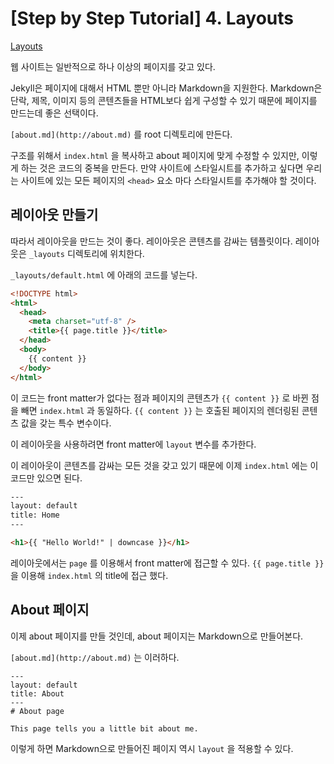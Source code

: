 # [Step by Step Tutorial] 4. Layouts

[Layouts](https://jekyllrb.com/docs/step-by-step/04-layouts/)

웹 사이트는 일반적으로 하나 이상의 페이지를 갖고 있다.

Jekyll은 페이지에 대해서 HTML 뿐만 아니라 Markdown을 지원한다. Markdown은 단락, 제목, 이미지 등의 콘텐츠들을 HTML보다 쉽게 구성할 수 있기 때문에 페이지를 만드는데 좋은 선택이다.

`[about.md](http://about.md)` 를 root 디렉토리에 만든다.

구조를 위해서 `index.html` 을 복사하고 about 페이지에 맞게 수정할 수 있지만, 이렇게 하는 것은 코드의 중복을 만든다. 만약 사이트에 스타일시트를 추가하고 싶다면 우리는 사이트에 있는 모든 페이지의 `<head>` 요소 마다 스타일시트를 추가해야 할 것이다.

## 레이아웃 만들기

따라서 레이아웃을 만드는 것이 좋다. 레이아웃은 콘텐츠를 감싸는 템플릿이다. 레이아웃은 `_layouts` 디렉토리에 위치한다.

`_layouts/default.html` 에 아래의 코드를 넣는다.

```html
<!DOCTYPE html>
<html>
  <head>
    <meta charset="utf-8" />
    <title>{{ page.title }}</title>
  </head>
  <body>
    {{ content }}
  </body>
</html>
```

이 코드는 front matter가 없다는 점과 페이지의 콘텐츠가 `{{ content }}` 로 바뀐 점을 빼면 `index.html` 과 동일하다. `{{ content }}` 는 호출된 페이지의 렌더링된 콘텐츠 값을 갖는 특수 변수이다.

이 레이아웃을 사용하려면 front matter에 `layout` 변수를 추가한다.

이 레이아웃이 콘텐츠를 감싸는 모든 것을 갖고 있기 때문에 이제 `index.html` 에는 이 코드만 있으면 된다.

```html
---
layout: default
title: Home
---

<h1>{{ "Hello World!" | downcase }}</h1>
```

레이아웃에서는 `page` 를 이용해서 front matter에 접근할 수 있다. `{{ page.title }}` 을 이용해 `index.html` 의 title에 접근 했다.

## About 페이지

이제 about 페이지를 만들 것인데, about 페이지는 Markdown으로 만들어본다.

`[about.md](http://about.md)` 는 이러하다.

    ---
    layout: default
    title: About
    ---
    # About page

    This page tells you a little bit about me.

이렇게 하면 Markdown으로 만들어진 페이지 역시 `layout` 을 적용할 수 있다.
